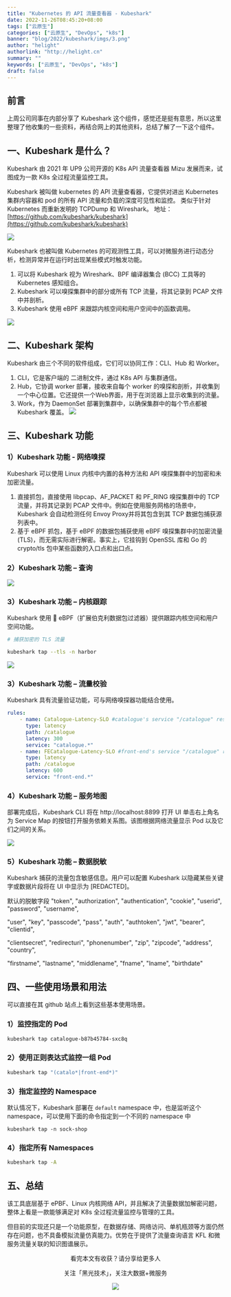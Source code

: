```yaml
---
title: "Kubernetes 的 API 流量查看器 - Kubeshark"
date: 2022-11-26T08:45:20+08:00
tags: ["云原生"]
categories: ["云原生", "DevOps", "k8s"]
banner: "blog/2022/kubeshark/imgs/3.png"
author: "helight"
authorlink: "http://helight.cn"
summary: ""
keywords: ["云原生", "DevOps", "k8s"]
draft: false
---
```


## 前言
上周公司同事在内部分享了 Kubeshark 这个组件，感觉还是挺有意思，所以这里整理了他收集的一些资料，再结合网上的其他资料，总结了解了一下这个组件。

## 一、Kubeshark 是什么？

Kubeshark 由 2021 年 UP9 公司开源的 K8s API 流量查看器 Mizu 发展而来，试图成为一款 K8s 全过程流量监控工具。

Kubeshark 被叫做 kubernetes 的 API 流量查看器，它提供对进出 Kubernetes 集群内容器和 pod 的所有 API 流量和负载的深度可见性和监控。 类似于针对 Kubernetes 而重新发明的 TCPDump 和 Wireshark。
地址：[https://github.com/kubeshark/kubeshark](https://github.com/kubeshark/kubeshark)

![](kubeshark/imgs/1.png)
 


Kubeshark 也被叫做 Kubernetes 的可观测性工具，可以对微服务进行动态分析，检测异常并在运行时出现某些模式时触发功能。
1. 可以将 Kubeshark 视为 Wireshark、BPF 编译器集合 (BCC) 工具等的 Kubernetes 感知组合。
2. Kubeshark 可以嗅探集群中的部分或所有 TCP 流量，将其记录到 PCAP 文件中并剖析。
3. Kubeshark 使用 eBPF 来跟踪内核空间和用户空间中的函数调用。

![](blog/2022/kubeshark/imgs/2.png)

## 二、Kubeshark 架构

Kubeshark 由三个不同的软件组成，它们可以协同工作：CLI、Hub 和 Worker。

1. CLI，它是客户端的 二进制文件，通过 K8s API 与集群通信。
2. Hub，它协调 worker 部署，接收来自每个 worker 的嗅探和剖析，并收集到一个中心位置。它还提供一个Web界面，用于在浏览器上显示收集到的流量。
3. Work，作为 DaemonSet 部署到集群中，以确保集群中的每个节点都被 Kubeshark 覆盖。
![](blog/2022/kubeshark/imgs/3.png)

## 三、Kubeshark 功能
### 1）Kubeshark 功能 - 网络嗅探

Kubeshark 可以使用 Linux 内核中内置的各种方法和 API 嗅探集群中的加密和未加密流量。

1. 直接抓包，直接使用 libpcap、AF_PACKET 和 PF_RING 嗅探集群中的 TCP 流量，并将其记录到 PCAP 文件中。例如在使用服务网格的场景中，Kubeshark 会自动检测任何 Envoy Proxy并将其包含到其 TCP 数据包捕获源列表中。
2. 基于 eBPF 抓包，基于 eBPF 的数据包捕获使用 eBPF 嗅探集群中的加密流量 (TLS)，而无需实际进行解密。事实上，它挂钩到 OpenSSL 库和 Go 的 crypto/tls 包中某些函数的入口点和出口点。

###  2）Kubeshark 功能 – 查询
![](blog/2022/kubeshark/imgs/4.png)
### 3）Kubeshark 功能 – 内核跟踪
Kubeshark 使用 🐝 eBPF（扩展伯克利数据包过滤器）提供跟踪内核空间和用户空间功能。
``` sh
# 捕获加密的 TLS 流量

kubeshark tap --tls -n harbor
```

![](blog/2022/kubeshark/imgs/5.png)

### 3）Kubeshark 功能 – 流量校验
Kubeshark 具有流量验证功能，可与网络嗅探器功能结合使用。
``` yaml
rules:
    - name: Catalogue-Latency-SLO #catalogue's service "/catalogue" response time < 300
      type: latency
      path: /catalogue
      latency: 300
      service: "catalogue.*"
    - name: FECatalogue-Latency-SLO #front-end's service "/catalogue" response time < 600m
      type: latency
      path: /catalogue
      latency: 600
      service: "front-end.*"
```

### 4）Kubeshark 功能 – 服务地图

部署完成后，Kubeshark CLI 将在 http://localhost:8899 打开 UI 单击右上角名为 Service Map 的按钮打开服务依赖关系图。该图根据网络流量显示 Pod 以及它们之间的关系。

![](blog/2022/kubeshark/imgs/6.png)

### 5）Kubeshark 功能 – 数据脱敏
Kubeshark 捕获的流量包含敏感信息。用户可以配置 Kubeshark 以隐藏某些关键字或数据片段将在 UI 中显示为 [REDACTED]。

默认的脱敏字段
"token", "authorization", "authentication", "cookie", "userid", "password", "username",

"user", "key", "passcode", "pass", "auth", "authtoken", "jwt", "bearer", "clientid",

"clientsecret", "redirecturi", "phonenumber", "zip", "zipcode", "address", "country",

"firstname", "lastname", "middlename", "fname", "lname", "birthdate"

## 四、一些使用场景和用法

可以直接在其 github 站点上看到这些基本使用场景。

### 1）监控指定的 Pod

``` sh
kubeshark tap catalogue-b87b45784-sxc8q
```


### 2）使用正则表达式监控一组 Pod 

``` sh
kubeshark tap "(catalo*|front-end*)"
```


### 3）指定监控的 Namespace

默认情况下，Kubeshark 部署在 `default` namespace 中，也是监听这个 namespace，可以使用下面的命令指定到一个不同的 namespace 中

```
kubeshark tap -n sock-shop
```

### 4）指定所有 Namespaces

``` sh
kubeshark tap -A
```

## 五、总结
该工具底层基于 ePBF、Linux 内核网络 API，并且解决了流量数据加解密问题，整体上看是一款能够满足对 K8s 全过程流量监控与管理的工具。

但目前的实现还只是一个功能原型，在数据存储、网络访问、单机瓶颈等方面仍然存在问题，也不具备模拟流量仿真能力。优势在于提供了流量查询语言 KFL 和微服务流量关联的知识图谱展示。



<center>
看完本文有收获？请分享给更多人

关注「黑光技术」，关注大数据+微服务

![](/images/qrcode_helight_tech.jpg)

</center>